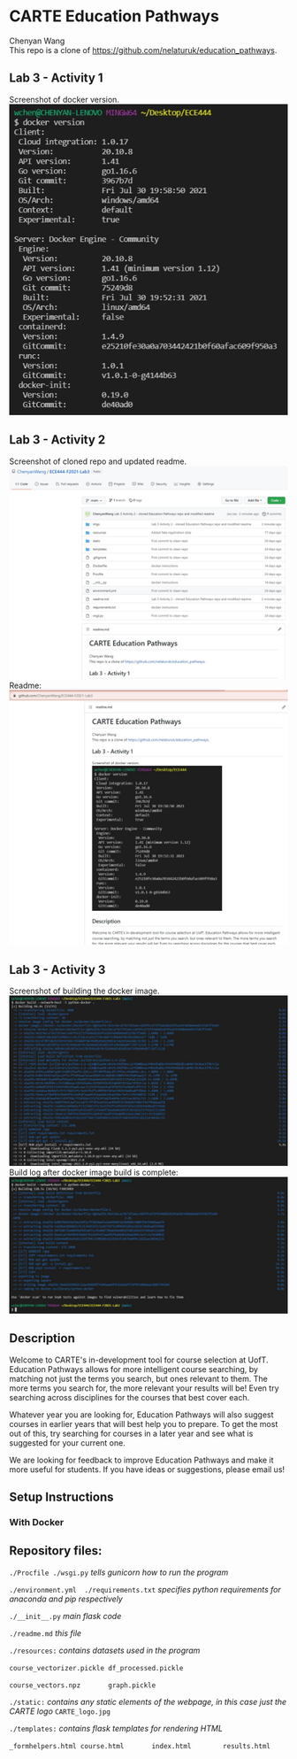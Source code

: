 # CARTE Education Pathways

Chenyan Wang  
This repo is a clone of https://github.com/nelaturuk/education_pathways.  

## Lab 3 - Activity 1  
Screenshot of docker version.  
![alt text](imgs/lab3_1.jpg)  

## Lab 3 - Activity 2  
Screenshot of cloned repo and updated readme.  
![alt text](imgs/lab3_2_1.jpg)  
Readme: 
![alt text](imgs/lab3_2_2.jpg)  

## Lab 3 - Activity 3  
Screenshot of building the docker image.  
![alt text](imgs/lab3_3_1.jpg)  
Build log after docker image build is complete:  
![alt text](imgs/lab3_3_2.jpg)  

## Description
Welcome to CARTE's in-development tool for course selection at UofT. Education Pathways allows for more intelligent course searching, by matching not just the terms you search, but ones relevant to them. The more terms you search for, the more relevant your results will be! Even try searching across disciplines for the courses that best cover each.

Whatever year you are looking for, Education Pathways will also suggest courses in earlier years that will best help you to prepare. To get the most out of this, try searching for courses in a later year and see what is suggested for your current one.

We are looking for feedback to improve Education Pathways and make it more useful for students. If you have ideas or suggestions, please email us!

## Setup Instructions

### With Docker



## Repository files:

`./Procfile ./wsgi.py` *tells gunicorn how to run the program*

`./environment.yml  ./requirements.txt` *specifies python requirements for anaconda and pip respectively*

`./__init__.py` *main flask code*

`./readme.md` *this file*

`./resources:` *contains datasets used in the program*

`course_vectorizer.pickle df_processed.pickle`

`course_vectors.npz       graph.pickle`

`./static:` *contains any static elements of the webpage, in this case just the CARTE logo*
`CARTE_logo.jpg`

`./templates:` *contains flask templates for rendering HTML*

`_formhelpers.html course.html       index.html        results.html`
